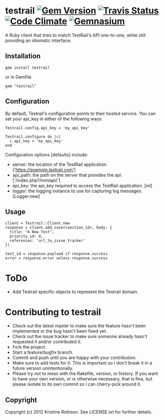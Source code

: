 # testrail [![Gem Version](https://badge.fury.io/rb/testrail.png)](http://badge.fury.io/rb/testrail) [![Travis Status](https://travis-ci.org/kris-at-tout/testrail.png)](https://travis-ci.org/kris-at-tout/testrail) [![Code Climate](https://codeclimate.com/github/krobi64/testrail.png)](https://codeclimate.com/github/krobi64/testrail) [![Gemnasium](https://gemnasium.com/krobi64/testrail.png)](https://gemnasium.com/krobi64/testrail)

A Ruby client that tries to match TestRail's API one-to-one, while still
providing an idiomatic interface.

## Installation
    gem install testrail

or in Gemfile

    gem "testrail"

## Configuration

By default, Testrail's configuration points to their hosted service. You can set your api_key in either of the following ways:

    Testrail.config.api_key = 'my_api_key'

    Testrail.configure do |c|
      c.api_key = 'my_api_key'
    end

Configuration options [defaults] include:
* server: the location of the TestRail application. ['https://example.testrail.com']
* api_path: the path on the server that provides the api. ['/index.php?/miniapi/']
* api_key: the api_key required to access the TestRail application. [nil]
* logger:  the logging instance to use for capturing log messages. [Logger.new]

## Usage

    client = Testrail::Client.new
    response = client.add_case(<section_id>, body: {
      title: "A New Test",
      priority_id: 4,
      references: 'url_to_issue_tracker'
    })
    
    test_id = response.payload if response.success
    error = response.error unless response.success

# ToDo

* Add Testrail specific objects to represent the Testrail domain.

# Contributing to testrail
 
* Check out the latest master to make sure the feature hasn't been implemented or the bug hasn't been fixed yet.
* Check out the issue tracker to make sure someone already hasn't requested it and/or contributed it.
* Fork the project.
* Start a feature/bugfix branch.
* Commit and push until you are happy with your contribution.
* Make sure to add tests for it. This is important so I don't break it in a future version unintentionally.
* Please try not to mess with the Rakefile, version, or history. If you want to have your own version, or is otherwise necessary, that is fine, but please isolate to its own commit so I can cherry-pick around it.

## Copyright

Copyright (c) 2012 Kristine Robison. See LICENSE.txt for
further details.

